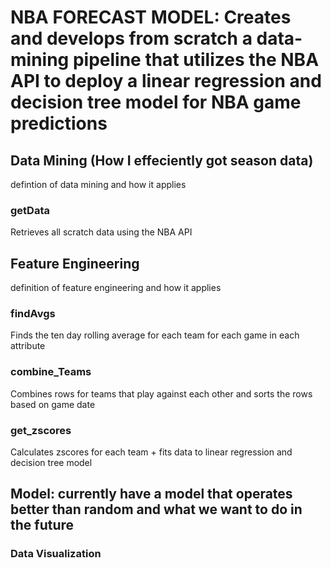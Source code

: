 # NBA FORECAST MODEL: Creates and develops from scratch a data-mining pipeline that utilizes the NBA API to deploy a linear regression and decision tree model for NBA game predictions

## Data Mining (How I effeciently got season data)
defintion of data mining and how it applies
### getData
Retrieves all scratch data using the NBA API

## Feature Engineering
definition of feature engineering and how it applies


### findAvgs
Finds the ten day rolling average for each team for each game in each attribute

### combine_Teams
Combines rows for teams that play against each other and sorts the rows based on game date

### get_zscores
Calculates zscores for each team + fits data to linear regression and decision tree model

## Model: currently have a model that operates better than random and what we want to do in the future
### Data Visualization


